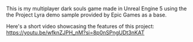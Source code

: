This is my multiplayer dark souls game made in Unreal Engine 5 using the the Project Lyra demo sample provided by Epic Games as a base.

Here's a short video showcasing the features of this project:
https://youtu.be/wfknZJPH_nM?si=8p0nSPngUDt3nKAT